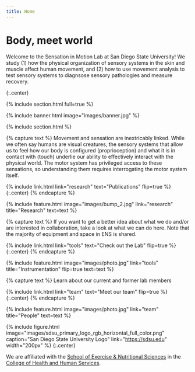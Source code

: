 ```yaml
---
title: Home
---
```


# Body, meet world

Welcome to the Sensation in Motion Lab at San Diego State University! We study (1) how the physical organization of sensory systems in the skin and muscle affect human movement, and (2) how to use movement analysis to test sensory systems to diagnsose sensory pathologies and measure recovery.

{:.center}

{% include section.html full=true %}

{% include banner.html image="images/banner.jpg" %}

{% include section.html %}

{% capture text %}
Movement and sensation are inextricably linked. While we often say humans are visual creatures, the sensory systems that allow us to feel how our body is configured (proprioception) and what it is in contact with (touch) underlie our ability to effectively interact with the physical world. The motor system has privileged access to these sensations, so understanding them requires interrogating the motor system itself. 

{%
  include link.html
  link="research"
  text="Publications"
  flip=true
%}
{:.center}
{% endcapture %}

{%
  include feature.html
  image="images/bump_2.jpg"
  link="research"
  title="Research"
  text=text
%}

{% capture text %}
If you want to get a better idea about what we do and/or are interested in collaboration, take a look at what we can do here. Note that the majority of equipment and space in ENS is shared.

{%
  include link.html
  link="tools"
  text="Check out the Lab"
  flip=true
%}
{:.center}
{% endcapture %}

{%
  include feature.html
  image="images/photo.jpg"
  link="tools"
  title="Instrumentation"
  flip=true
  text=text
%}

{% capture text %}
Learn about our current and former lab members

{%
  include link.html
  link="team"
  text="Meet our team"
  flip=true
%}
{:.center}
{% endcapture %}

{%
  include feature.html
  image="images/photo.jpg"
  link="team"
  title="People"
  text=text
%}

{%
  include figure.html
  image="images/sdsu_primary_logo_rgb_horizontal_full_color.png"
  caption="San Diego State University Logo"
  link="https://sdsu.edu"
  width="200px"
%}
{:.center}

We are affiliated with the [School of Exercise & Nutritional Sciences](https://ens.sdsu.edu/) in the [College of Health and Human Services](https://chhs.sdsu.edu/).
